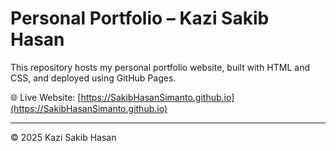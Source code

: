 # Personal Portfolio – Kazi Sakib Hasan

This repository hosts my personal portfolio website, built with HTML and CSS, 
and deployed using GitHub Pages.

🌐 Live Website: [https://SakibHasanSimanto.github.io](https://SakibHasanSimanto.github.io)

---
© 2025 Kazi Sakib Hasan
